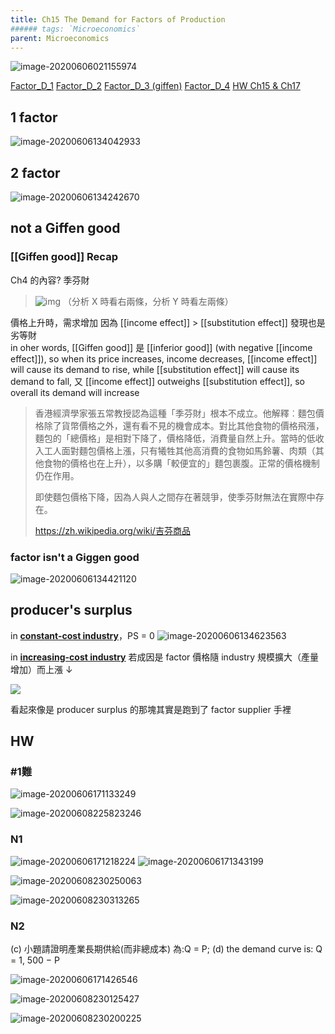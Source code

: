 ```yaml
---
title: Ch15 The Demand for Factors of Production
###### tags: `Microeconomics`
parent: Microeconomics
---
```


![image-20200606021155974](https://i.loli.net/2020/06/06/OQx4t6LjBcTaeWy.png)

[Factor_D_1](https://drive.google.com/file/d/10pz8LgS5OSQX5QyoxYeBDqiDn-SDV6p8/view)
[Factor_D_2](https://drive.google.com/file/d/1lH87qo7ZwEwTngvmXbbJ10IgTMRSRHnb/view)
[Factor_D_3 (giffen)](https://drive.google.com/file/d/13NAgF7iY6CbnpNudj7ADOlvOksSZVxcz/edit)
[Factor_D_4](https://drive.google.com/file/d/1WGOVA_GoH8r47XfFddoXoYCfa8aPffpX/view)
[HW Ch15 & Ch17](https://drive.google.com/drive/u/3/folders/1t6pPc-Rpe176AtTFPz9QGB3kBjGajoFi)

## 1 factor 

![image-20200606134042933](https://i.loli.net/2020/06/06/uBRyXfHVSDjKLkU.png)



## 2 factor

![image-20200606134242670](https://i.loli.net/2020/06/06/KUpaiWBQrMyTzm3.png)



## not a Giffen good

### [[Giffen good]] Recap

Ch4 的內容?
季芬財

> ![img](https://i.loli.net/2020/06/06/jLvQGWiS25VAeHz.jpg)
> （分析 X 時看右兩條，分析 Y 時看左兩條）

價格上升時，需求增加
因為 [[income effect]] > [[substitution effect]]
發現也是劣等財  
in oher words, [[Giffen good]] 是 [[inferior good]] (with negative [[income effect]]), so when its price increases, income decreases, [[income effect]] will cause its demand to rise, while [[substitution effect]] will cause its demand to fall, 又 [[income effect]] outweighs [[substitution effect]], so overall its demand will increase

> 香港經濟學家張五常教授認為這種「季芬財」根本不成立。他解釋︰麵包價格除了貨幣價格之外，還有看不見的機會成本。對比其他食物的價格飛漲，麵包的「總價格」是相對下降了，價格降低，消費量自然上升。當時的低收入工人面對麵包價格上漲，只有犧牲其他高消費的食物如馬鈴薯、肉類（其他食物的價格也在上升），以多購「較便宜的」麵包裹腹。正常的價格機制仍在作用。
>
> 即使麵包價格下降，因為人與人之間存在著競爭，使季芬財無法在實際中存在。
>
> <https://zh.wikipedia.org/wiki/吉芬商品>

### factor isn't a Giggen good

![image-20200606134421120](https://i.loli.net/2020/06/06/AuvE7Ve9HRXSN6C.png)



## producer's surplus

in <u>**constant-cost industry**</u>，PS = 0
![image-20200606134623563](https://i.loli.net/2020/06/06/VX6UC1zimA2tj9g.png)

in <u>**increasing-cost industry**</u>
若成因是 factor 價格隨 industry 規模擴大（產量增加）而上漲 ↓

![](https://i.loli.net/2020/06/06/gM2Exvh5j3bCGwY.png)

看起來像是 producer surplus 的那塊其實是跑到了 factor supplier 手裡

## HW

### \#1難

![image-20200606171133249](https://i.loli.net/2020/06/06/KRa15nhtWqx3sku.png)

![image-20200608225823246](https://i.loli.net/2020/06/08/21NUMCT3ygF6dGL.png)

### N1

![image-20200606171218224](https://i.loli.net/2020/06/06/AokNF4l7m3fgLbu.png)
![image-20200606171343199](https://i.loli.net/2020/06/06/6BQV9shDwWe5Kxr.png)

![image-20200608230250063](https://i.loli.net/2020/06/08/SDfnFQuymjvErZq.png)

![image-20200608230313265](https://i.loli.net/2020/06/08/DHvfYbnc3SoFPZd.png)

### N2

(c) 小題請證明產業長期供給(而非總成本) 為:Q = P; (d) the demand curve is: Q = 1, 500 − P

![image-20200606171426546](https://i.loli.net/2020/06/06/SgIJomayDd2eLfi.png)

![image-20200608230125427](https://i.loli.net/2020/06/08/ZLvsnI1wY7yPGHl.png)

![image-20200608230200225](https://i.loli.net/2020/06/08/BGQgOcwTrPXWyZm.png)